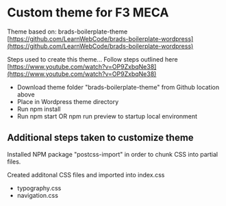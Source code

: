 # Custom theme for F3 MECA

Theme based on: brads-boilerplate-theme
[https://github.com/LearnWebCode/brads-boilerplate-wordpress](https://github.com/LearnWebCode/brads-boilerplate-wordpress)

Steps used to create this theme...
Follow steps outlined here [https://www.youtube.com/watch?v=OP9ZxbqNe38](https://www.youtube.com/watch?v=OP9ZxbqNe38)
- Download theme folder "brads-boilerplate-theme" from Github location above
- Place in Wordpress theme directory
- Run npm install
- Run npm start OR npm run preview to startup local environment

## Additional steps taken to customize theme

Installed NPM package "postcss-import" in order to chunk CSS into partial files.

Created additonal CSS files and imported into index.css
- typography.css
- navigation.css